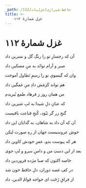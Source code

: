 ```yaml
---
_path: /حافظ-شیرازی/غزلیات/112
title: >-
    غزل شمارهٔ ۱۱۲
---
```

# غزل شمارهٔ ۱۱۲

<div class="b" id="bn1"><div class="m1"><p>آن که رخسارِ تو را رنگِ گل و نسرین داد</p></div>
<div class="m2"><p>صبر و آرام توانَد به منِ مسکین داد</p></div></div>
<div class="b" id="bn2"><div class="m1"><p>وان که گیسویِ تو را رسمِ تَطاول آموخت</p></div>
<div class="m2"><p>هم تواند کَرَمَش دادِ منِ غمگین داد</p></div></div>
<div class="b" id="bn3"><div class="m1"><p>من همان روز ز فرهاد طمع بُبریدم</p></div>
<div class="m2"><p>که عنانِ دلِ شیدا به لبِ شیرین داد</p></div></div>
<div class="b" id="bn4"><div class="m1"><p>گنجِ زر گر نَبُوَد، کُنجِ قناعت باقیست</p></div>
<div class="m2"><p>آن که آن داد به شاهان، به گدایان این داد</p></div></div>
<div class="b" id="bn5"><div class="m1"><p>خوش عروسیست جهان از رهِ صورت لیکن</p></div>
<div class="m2"><p>هر که پیوست بدو، عمرِ خودش کاوین داد</p></div></div>
<div class="b" id="bn6"><div class="m1"><p>بعد از این دستِ من و دامنِ سرو و لبِ جوی</p></div>
<div class="m2"><p>خاصه اکنون که صبا مژده فروردین داد</p></div></div>
<div class="b" id="bn7"><div class="m1"><p>در کفِ غصه دوران، دلِ حافظ خون شد</p></div>
<div class="m2"><p>از فراقِ رُخَت ای خواجه قوامُ الدین، داد</p></div></div>
